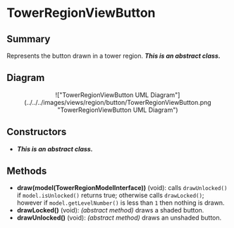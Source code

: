 # TowerRegionViewButton

## Summary
Represents the button drawn in a tower region.
***This is an abstract class.***

## Diagram
<center>
!["TowerRegionViewButton UML Diagram"](../../../images/views/region/button/TowerRegionViewButton.png "TowerRegionViewButton UML Diagram")
</center>

## Constructors
* ***This is an abstract class.***

## Methods
* **draw(model(TowerRegionModelInterface))** (void): calls `drawUnlocked()` if `model.isUnlocked()` returns true; otherwise calls `drawLocked()`; however if `model.getLevelNumber()` is less than `1` then nothing is drawn.
* **drawLocked()** (void): *(abstract method)* draws a shaded button.
* **drawUnlocked()** (void): *(abstract method)* draws an unshaded button.
